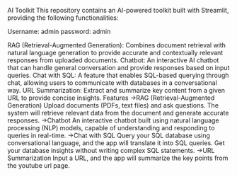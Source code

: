 AI Toolkit
This repository contains an AI-powered toolkit built with Streamlit, providing the following functionalities:

Username: admin
password: admin

RAG (Retrieval-Augmented Generation): Combines document retrieval with natural language generation to provide accurate and contextually relevant responses from uploaded documents.
Chatbot: An interactive AI chatbot that can handle general conversation and provide responses based on input queries.
Chat with SQL: A feature that enables SQL-based querying through chat, allowing users to communicate with databases in a conversational way.
URL Summarization: Extract and summarize key content from a given URL to provide concise insights.
Features
->RAG (Retrieval-Augmented Generation)
      Upload documents (PDFs, text files) and ask questions. The system will retrieve relevant data from the document and generate accurate responses.
->Chatbot
      An interactive chatbot built using natural language processing (NLP) models, capable of understanding and responding to queries in real-time.
->Chat with SQL
     Query your SQL database using conversational language, and the app will translate it into SQL queries. Get your database insights without writing complex SQL statements.
->URL Summarization
    Input a URL, and the app will summarize the key points from the youtube url page.
